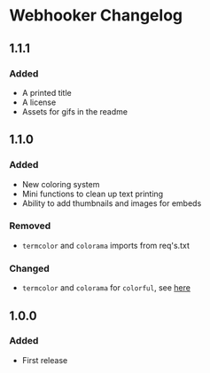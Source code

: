 # Webhooker Changelog

## 1.1.1

### Added

- A printed title
- A license
- Assets for gifs in the readme

## 1.1.0

### Added

- New coloring system
- Mini functions to clean up text printing
- Ability to add thumbnails and images for embeds

### Removed

- `termcolor` and `colorama` imports from req's.txt

### Changed

- `termcolor` and `colorama` for `colorful`, see [here](https://github.com/timofurrer/colorful)

## 1.0.0

### Added

- First release
